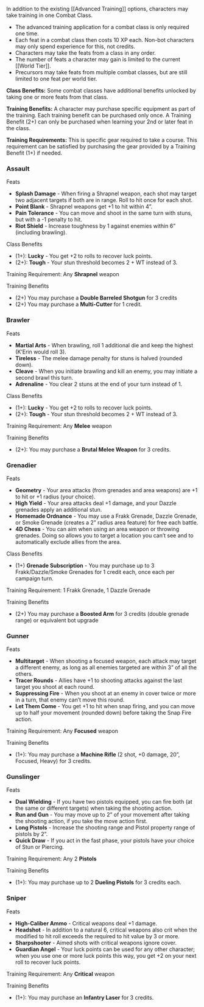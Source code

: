 In addition to the existing [[Advanced Training]] options, characters may take training in one Combat Class.

* The advanced training application for a combat class is only required one time.
* Each feat in a combat class then costs 10 XP each. Non-bot characters may only spend experience for this, not credits. 
* Characters may take the feats from a class in any order. 
* The number of feats a character may gain is limited to the current [[World Tier]].
* Precursors may take feats from multiple combat classes, but are still limited to one feat per world tier.

**Class Benefits:** Some combat classes have additional benefits unlocked by taking one or more feats from that class.

**Training Benefits:** A character may purchase specific equipment as part of the training. Each training benefit can be purchased only once. A Training Benefit (2+) can only be purchased when learning your 2nd or later feat in the class.

**Training Requirements:** This is specific gear required to take a course. This requirement can be satisfied by purchasing the gear provided by a Training Benefit (1+) if needed.

### Assault

Feats

* **Splash Damage** - When firing a Shrapnel weapon, each shot may target two adjacent targets if both are in range. Roll to hit once for each shot.
* **Point Blank** - Shrapnel weapons get +1 to hit within 4”.
* **Pain Tolerance** - You can move and shoot in the same turn with stuns, but with a -1 penalty to hit.
* **Riot Shield** - Increase toughness by 1 against enemies within 6” (including brawling).

Class Benefits

* (1+):  **Lucky** - You get +2 to rolls to recover luck points.  
* (2+): **Tough** - Your stun threshold becomes 2 + WT instead of 3.

Training Requirement: Any **Shrapnel** weapon

Training Benefits

* (2+) You may purchase a **Double Barreled Shotgun** for 3 credits
* (2+) You may purchase a **Multi-Cutter** for 1 credit.

### Brawler

Feats

- **Martial Arts** - When brawling, roll 1 additional die and keep the highest (K’Erin would roll 3).
- **Tireless** - The melee damage penalty for stuns is halved (rounded down).
- **Cleave** - When you initiate brawling and kill an enemy, you may initiate a second brawl this turn. 
- **Adrenaline** - You clear 2 stuns at the end of your turn instead of 1.

Class Benefits

* (1+):  **Lucky** - You get +2 to rolls to recover luck points.  
* (2+): **Tough** - Your stun threshold becomes 2 + WT instead of 3.

Training Requirement: Any **Melee** weapon

Training Benefits 

* (2+): You may purchase a **Brutal Melee Weapon** for 3 credits.

### Grenadier

Feats

- **Geometry** - Your area attacks (from grenades and area weapons) are +1 to hit or +1 radius (your choice).
- **High Yield** - Your area attacks deal +1 damage, and your Dazzle grenades apply an additional stun.
- **Homemade Ordnance** - You may use a Frakk Grenade, Dazzle Grenade, or Smoke Grenade (creates a 2” radius area feature) for free each battle.
- **4D Chess** - You can aim when using an area weapon or throwing grenades. Doing so allows you to target a location you can’t see and to automatically exclude allies from the area.

Class Benefits 

* (1+) **Grenade Subscription** - You may purchase up to 3 Frakk/Dazzle/Smoke Grenades for 1 credit each, once each per campaign turn.

Training Requirement: 1 Frakk Grenade, 1 Dazzle Grenade

Training Benefits 

* (2+) You may purchase a **Boosted Arm** for 3 credits (double grenade range) or equivalent bot upgrade

### Gunner

 Feats

- **Multitarget** - When shooting a focused weapon, each attack may target a different enemy, as long as all enemies targeted are within 3” of all the others.
- **Tracer Rounds** - Allies have +1 to shooting attacks against the last target you shoot at each round.
- **Suppressing Fire** - When you shoot at an enemy in cover twice or more in a turn, that enemy can’t move this round.
- **Let Them Come** - You get +1 to hit when snap firing, and you can move up to half your movement (rounded down) before taking the Snap Fire action.

Training Requirement: Any **Focused** weapon
    
Training Benefits 

* (1+): You may purchase a **Machine Rifle** (2 shot, +0 damage, 20”, Focused, Heavy) for 3 credits.

### Gunslinger

Feats

- **Dual Wielding** - If you have two pistols equipped, you can fire both (at the same or different targets) when taking the shooting action.
- **Run and Gun** - You may move up to 2” of your movement after taking the shooting action, if you take the move action first.
- **Long Pistols** - Increase the shooting range and Pistol property range of pistols by 2”.
- **Quick Draw** - If you act in the fast phase, your pistols have your choice of Stun or Piercing.

Training Requirement: Any 2 **Pistols**

Training Benefits

* (1+): You may purchase up to 2 **Dueling Pistols** for 3 credits each.

### Sniper

Feats

- **High-Caliber Ammo** - Critical weapons deal +1 damage.
- **Headshot** - In addition to a natural 6, critical weapons also crit when the modified to hit roll exceeds the required to hit value by 3 or more.
- **Sharpshooter** - Aimed shots with critical weapons ignore cover.
- **Guardian Angel** - Your luck points can be used for any other character; when you use one or more luck points this way, you get +2 on your next roll to recover luck points.

Training Requirement: Any **Critical** weapon
    
Training Benefits 

* (1+): You may purchase an **Infantry Laser** for 3 credits.
